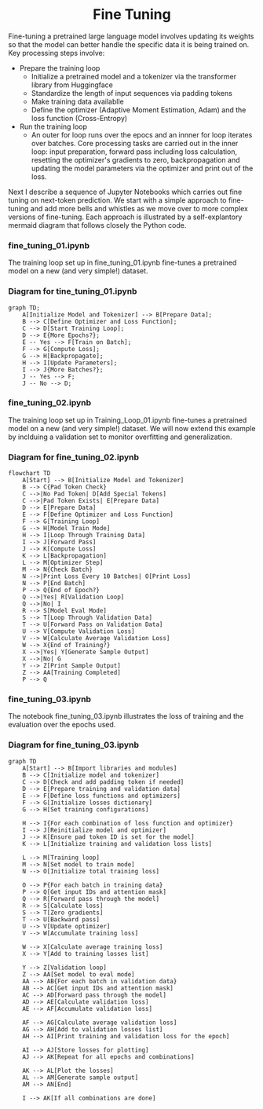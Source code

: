 <h1 align="center">Fine Tuning</h1>


Fine-tuning a pretrained large language model involves updating its weights 
so that the model can better handle the specific data it is being 
trained on. Key processing steps involve:

- Prepare the training loop
    - Initialize a pretrained model and a tokenizer via the transformer library from Huggingface
    - Standardize the length of input sequences via padding tokens
    - Make training data availablle
    - Define the optimizer (Adaptive Moment Estimation, Adam) and the loss function (Cross-Entropy)
- Run the training loop
    - An outer for loop runs over the epocs and an innner for loop iterates over batches. Core processing tasks are carried out in the inner loop:
      input preparation, forward pass including loss calculation, resetting the optimizer's gradients to zero, backpropagation and updating the model 
      parameters via the optimizer and print out of the loss. 

Next I describe a sequence of Jupyter Notebooks which carries out fine tuning on next-token prediction. 
We start with a simple approach to fine-tuning and add more bells and whistles as we move over to more complex versions of fine-tuning. 
Each approach is illustrated by a self-explantory mermaid diagram that follows closely the Python code. 



### fine_tuning_01.ipynb
The training loop set up in fine_tuning_01.ipynb fine-tunes a pretrained model 
on a new (and very simple!) dataset. 

### Diagram for tine_tuning_01.ipynb

```mermaid
graph TD;
    A[Initialize Model and Tokenizer] --> B[Prepare Data];
    B --> C[Define Optimizer and Loss Function];
    C --> D[Start Training Loop];
    D --> E{More Epochs?};
    E -- Yes --> F[Train on Batch];
    F --> G[Compute Loss];
    G --> H[Backpropagate];
    H --> I[Update Parameters];
    I --> J{More Batches?};
    J -- Yes --> F;
    J -- No --> D;
```

### fine_tuning_02.ipynb
The training loop set up in Training_Loop_01.ipynb fine-tunes a pretrained model 
on a new (and very simple!) dataset. We will now extend this example by inclduing 
a validation set to monitor overfitting and generalization.

### Diagram for fine_tuning_02.ipynb

```mermaid
flowchart TD
    A[Start] --> B[Initialize Model and Tokenizer]
    B --> C{Pad Token Check}
    C -->|No Pad Token| D[Add Special Tokens]
    C -->|Pad Token Exists| E[Prepare Data]
    D --> E[Prepare Data]
    E --> F[Define Optimizer and Loss Function]
    F --> G[Training Loop]
    G --> H[Model Train Mode]
    H --> I[Loop Through Training Data]
    I --> J[Forward Pass]
    J --> K[Compute Loss]
    K --> L[Backpropagation]
    L --> M[Optimizer Step]
    M --> N{Check Batch}
    N -->|Print Loss Every 10 Batches| O[Print Loss]
    N --> P[End Batch]
    P --> Q{End of Epoch?}
    Q -->|Yes| R[Validation Loop]
    Q -->|No| I
    R --> S[Model Eval Mode]
    S --> T[Loop Through Validation Data]
    T --> U[Forward Pass on Validation Data]
    U --> V[Compute Validation Loss]
    V --> W[Calculate Average Validation Loss]
    W --> X{End of Training?}
    X -->|Yes| Y[Generate Sample Output]
    X -->|No| G
    Y --> Z[Print Sample Output]
    Z --> AA[Training Completed]
    P --> Q
```


### fine_tuning_03.ipynb
The notebook fine_tuning_03.ipynb illustrates the loss of training and the evaluation over the epochs used. 

### Diagram for fine_tuning_03.ipynb

```mermaid
graph TD
    A[Start] --> B[Import libraries and modules]
    B --> C[Initialize model and tokenizer]
    C --> D[Check and add padding token if needed]
    D --> E[Prepare training and validation data]
    E --> F[Define loss functions and optimizers]
    F --> G[Initialize losses dictionary]
    G --> H[Set training configurations]
    
    H --> I{For each combination of loss function and optimizer}
    I --> J[Reinitialize model and optimizer]
    J --> K[Ensure pad token ID is set for the model]
    K --> L[Initialize training and validation loss lists]

    L --> M[Training loop]
    M --> N[Set model to train mode]
    N --> O[Initialize total training loss]

    O --> P{For each batch in training data}
    P --> Q[Get input IDs and attention mask]
    Q --> R[Forward pass through the model]
    R --> S[Calculate loss]
    S --> T[Zero gradients]
    T --> U[Backward pass]
    U --> V[Update optimizer]
    V --> W[Accumulate training loss]

    W --> X[Calculate average training loss]
    X --> Y[Add to training losses list]

    Y --> Z[Validation loop]
    Z --> AA[Set model to eval mode]
    AA --> AB{For each batch in validation data}
    AB --> AC[Get input IDs and attention mask]
    AC --> AD[Forward pass through the model]
    AD --> AE[Calculate validation loss]
    AE --> AF[Accumulate validation loss]

    AF --> AG[Calculate average validation loss]
    AG --> AH[Add to validation losses list]
    AH --> AI[Print training and validation loss for the epoch]

    AI --> AJ[Store losses for plotting]
    AJ --> AK[Repeat for all epochs and combinations]

    AK --> AL[Plot the losses]
    AL --> AM[Generate sample output]
    AM --> AN[End]

    I --> AK[If all combinations are done]
```
